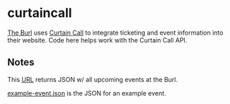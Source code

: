 # curtaincall

[The Burl](https://theburlky.com/) uses [Curtain
Call](https://www.curtaincalltickets.com/) to integrate ticketing and event
information into their website.  Code here helps work with the Curtain Call
API.

## Notes

This [URL](https://www.curtaincalltickets.com/api/widgets-handler/get-all-events-requirement/HQq1zuKtoiIwwkE9yyTT) returns JSON w/ all upcoming events at the Burl.

[example-event.json](example-event.json) is the JSON for an example event.

